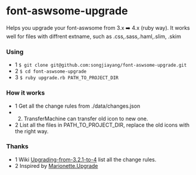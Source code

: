 # font-aswsome-upgrade
Helps you upgrade your  font-aswsome from 3.x :arrow_right: 4.x (ruby way). It works well for files with diffrent extname, such as .css,.sass,.haml,.slim, .skim

### Using

* 1 `$ git clone git@github.com:songjiayang/font-aswsome-upgrade.git`
* 2 `$ cd font-aswsome-upgrade`
* 3 `$ ruby upgrade.rb PATH_TO_PROJECT_DIR`

### How it works
* 1 Get all the change rules from ./data/changes.json
* 2. TransferMachine can transfer old icon to new one.
* 2 List all the files in PATH_TO_PROJECT_DIR, replace the old icons with the right way. 

### Thanks 
* 1 Wiki [Upgrading-from-3.2.1-to-4](https://github.com/FortAwesome/Font-Awesome/wiki/Upgrading-from-3.2.1-to-4) list all the change rules.
* 2 Inspired by [Marionette.Upgrade](https://github.com/marionettejs/Marionette.Upgrade)

